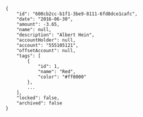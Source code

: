     {
        "id": "600cb2cc-b1f1-3be9-8111-6fd8dce1cafc",
        "date": "2016-06-30",
        "amount": -3.65,
        "name": null,
        "description": "Albert Hein",
        "accountHolder": null,
        "account": "555105121",
        "offsetAccount": null,
        "tags": [
            {
                "id": 1,
                "name": "Red",
                "color": "#ff0000"
            },
            ...
        ],
        "locked": false,
        "archived": false
    }
